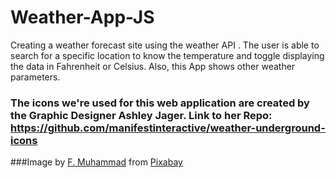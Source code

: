 # Weather-App-JS

Creating a weather forecast site using the weather API . The user is able to search for a specific location to know the temperature and toggle displaying the data in Fahrenheit or Celsius. Also, this App shows other weather parameters.

### The icons we're used for this web application are created by the Graphic Designer Ashley Jager. Link to her Repo: https://github.com/manifestinteractive/weather-underground-icons

###Image by <a href="https://pixabay.com/users/artisticoperations-4161274/?utm_source=link-attribution&amp;utm_medium=referral&amp;utm_campaign=image&amp;utm_content=5303057">F. Muhammad</a> from <a href="https://pixabay.com/?utm_source=link-attribution&amp;utm_medium=referral&amp;utm_campaign=image&amp;utm_content=5303057">Pixabay</a>
